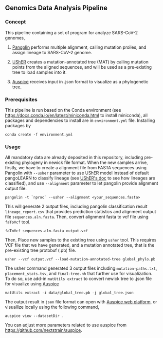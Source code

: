 ## Genomics Data Analysis Pipeline

### Concept

This pipeline containing a set of program for analyze SARS-CoV-2 genomes, 
1. [Pangolin](https://github.com/cov-lineages/pangolin) performs multiple alignment, calling mutation proiles, and assign lineage to SARS-CoV-2 genome.

2. [UShER](https://github.com/yatisht/usher) creates a mutation-annotated tree (MAT) by calling mutation points from the aligned sequences, and will be used as a pre-existing tree to load samples into it.

3. [Auspice](https://github.com/nextstrain/auspice) receives input in .json format to visualize as a phylogenetic tree.


### Prerequisites

This pipeline is run based on the Conda environment (see https://docs.conda.io/en/latest/miniconda.html to install miniconda), all packages and dependencies to install are in `environment.yml` file. Installing packages by

```
conda create -f environment.yml
```

### Usage

All mandatory data are already deposited in this repository, including pre-existing phylogeny in newick file format. When the new samples arrive, firstly, we have to create a alignment file from FASTA sequences using Pangolin with `--usher` parameter to use UShER model instead of default pangoLEARN to classify lineage (see [UShER's doc](https://usher-wiki.readthedocs.io/en/latest/UShER.html#methodology) to see how lineages are classified), and use `--alignment` parameter to let pangolin provide alignment output file. 

```
pangolin -t `nproc` --usher --alignment <your_sequences.fasta>
```

This will generate 2 output files, including pangolin classification result `lineage_report.csv` that provides prediction statistics and alignment output file `sequences.aln.fasta`. Then, convert alignment fasta to vcf file using `faToVcf` tool.

```
faToVcf sequences.aln.fasta output.vcf
```

Then, Place new samples to the existing tree using `usher` tool. This requires VCF file that we have generated, and a mutation annotated tree, that is the pre-existing tree protobuf (.pb) file. 
```
usher --vcf output.vcf --load-mutation-annotated-tree global_phylo.pb
```

The usher command generated 3 output files including `mutation-paths.txt`, `placement_stats.tsv`, and `final-tree.nh` that further use for visualization. To do so, use add-in `matUtils extract` to convert newick tree to .json file for visualize using [Auspice](https://auspice.us/)

```
matUtils extract -i data/global_tree.pb -j global_tree.json
```

The output result in `json` file format can open with [Auspice web platform](https://auspice.us/), or visuallize locally using the following command,

```
auspice view --datasetDir .
```

You can adjust more parameters related to use auspice from https://github.com/nextstrain/auspice.
